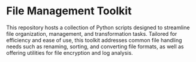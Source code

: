 # File Management Toolkit
This repository hosts a collection of Python scripts designed to streamline file organization, management, and transformation tasks. Tailored for efficiency and ease of use, this toolkit addresses common file handling needs such as renaming, sorting, and converting file formats, as well as offering utilities for file encryption and log analysis.

